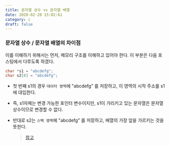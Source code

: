 ```yaml
---
title: 문자열 상수 vs 문자열 배열
date: 2020-02-28 15:02:61
category: c
draft: false
---
```


### 문자열 상수 / 문자열 배열의 차이점

이를 이해하기 위해서는 먼저, 메모리 구조를 이해하고 있어야 한다. 이 부분은 다음 포스팅에서 다루도록 하겠다.

```c++
char *s1 = "abcdefg";
char s2[8] = "abcdefg";
```

- 첫 번째 s1의 경우 `데이터 영역`에 "abcdefg" 를 저장하고, 이 영역의 시작 주소를 s1에 대입한다.

- 즉, s1자체는 변경 가능한 포인터 변수이지만, s1이 가리키고 있는 문자열은 문자열 상수이므로 변경할 수 없다.

- 반대로 s2는 `스택 영역`에 "abcdefg" 를 저장하고, 배열의 가장 앞을 가르키는 것을 뜻한다.

  > [참고](blog.naver.com/PostView.nhn?blogId=ahalinux&logNo=220768423009&proxyReferer=https%3A%2F%2Fwww.google.com%2F)
